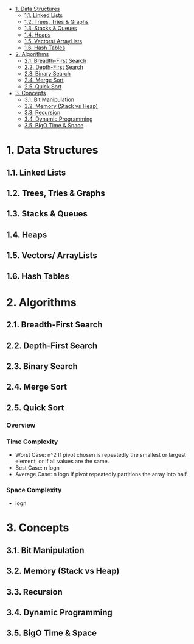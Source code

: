 - [1. Data Structures](#1-data-structures)
  - [1.1. Linked Lists](#11-linked-lists)
  - [1.2. Trees, Tries & Graphs](#12-trees-tries--graphs)
  - [1.3. Stacks & Queues](#13-stacks--queues)
  - [1.4. Heaps](#14-heaps)
  - [1.5. Vectors/ ArrayLists](#15-vectors-arraylists)
  - [1.6. Hash Tables](#16-hash-tables)
- [2. Algorithms](#2-algorithms)
  - [2.1. Breadth-First Search](#21-breadth-first-search)
  - [2.2. Depth-First Search](#22-depth-first-search)
  - [2.3. Binary Search](#23-binary-search)
  - [2.4. Merge Sort](#24-merge-sort)
  - [2.5. Quick Sort](#25-quick-sort)
- [3. Concepts](#3-concepts)
  - [3.1. Bit Manipulation](#31-bit-manipulation)
  - [3.2. Memory (Stack vs Heap)](#32-memory-stack-vs-heap)
  - [3.3. Recursion](#33-recursion)
  - [3.4. Dynamic Programming](#34-dynamic-programming)
  - [3.5. BigO Time & Space](#35-bigo-time--space)

# 1. Data Structures 
## 1.1. Linked Lists


## 1.2. Trees, Tries & Graphs
## 1.3. Stacks & Queues
## 1.4. Heaps
## 1.5. Vectors/ ArrayLists
## 1.6. Hash Tables

# 2. Algorithms
## 2.1. Breadth-First Search
## 2.2. Depth-First Search
## 2.3. Binary Search
## 2.4. Merge Sort
## 2.5. Quick Sort
### Overview
### Time Complexity
- Worst Case: n^2
If pivot chosen is repeatedly the smallest or largest element, or if all values are the same.
- Best Case: n logn
- Average Case: n logn
If pivot repeatedly partitions the array into half.
### Space Complexity
- logn


# 3. Concepts
## 3.1. Bit Manipulation
## 3.2. Memory (Stack vs Heap)
## 3.3. Recursion
## 3.4. Dynamic Programming
## 3.5. BigO Time & Space